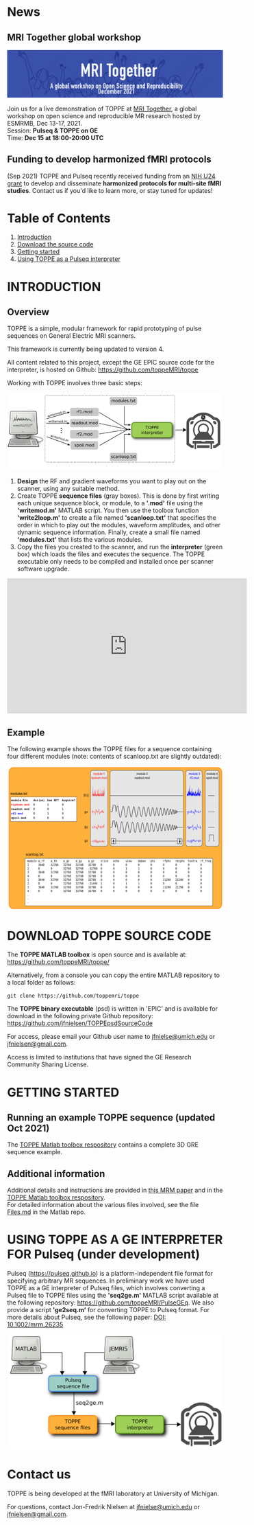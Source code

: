 # News

## MRI Together global workshop

![MRI Together](/figs/mri_together_esmrmb_banner.png)

Join us for a live demonstration of TOPPE at 
[MRI Together](https://mritogether.github.io/),
a global workshop on open science and reproducible MR research hosted by ESMRMB, 
Dec 13-17, 2021.  
Session: **Pulseq & TOPPE on GE**  
Time: **Dec 15 at 18:00-20:00 UTC**


## Funding to develop harmonized fMRI protocols

(Sep 2021) TOPPE and Pulseq recently received funding from an 
[NIH U24 grant](https://reporter.nih.gov/search/Kwg7fwR620KvAQYWZNqzKg/project-details/10306940)
to develop
and disseminate **harmonized protocols for multi-site fMRI studies**.
Contact us if you'd like to learn more, or stay tuned for updates!



# Table of Contents
1. [Introduction](#introduction)
2. [Download the source code](#getsource)
3. [Getting started](#gettingstarted)
4. [Using TOPPE as a Pulseq interpreter](#pulseq)


# INTRODUCTION <a name="introduction"></a>

## Overview 

TOPPE is a simple, modular framework for rapid prototyping of pulse sequences on General Electric MRI scanners.

This framework is currently being updated to version 4.

All content related to this project, except the GE EPIC source code for the interpreter, is hosted on Github: <https://github.com/toppeMRI/toppe>

Working with TOPPE involves three basic steps:

![TOPPE workflow](/figs/workflow.png)

1. **Design** the RF and gradient waveforms you want to play out on the scanner, using any suitable method.
1. Create TOPPE **sequence files** (gray boxes). This is done by first writing each unique sequence block, or module, to a **'.mod'** file using the **'writemod.m'** MATLAB script. 
You then use the toolbox function **'write2loop.m'** to create a file named **'scanloop.txt'** that specifies the order in which to play out the modules, waveform amplitudes, and other dynamic sequence information. 
Finally, create a small file named **'modules.txt'** that lists the various modules.
1. Copy the files you created to the scanner, and run the **interpreter** (green box) which loads the files and executes the sequence.
The TOPPE executable only needs to be compiled and installed once per scanner software upgrade.

<iframe width="560" height="315" src="https://www.youtube.com/embed/S817b0Yfe3I?rel=0" frameborder="0" allow="autoplay; encrypted-media" allowfullscreen></iframe>

## Example 

The following example shows the TOPPE files for a sequence containing four different modules 
(note: contents of scanloop.txt are slightly outdated):

![TOPPE files](/figs/files.png)



# DOWNLOAD TOPPE SOURCE CODE <a name="getsource"></a>

The **TOPPE MATLAB toolbox** is open source and is available at:  
<https://github.com/toppeMRI/toppe/>

Alternatively, from a console you can copy the entire MATLAB repository to a local folder as follows:

```
git clone https://github.com/toppemri/toppe
```


The **TOPPE binary executable** (psd) is written in 'EPIC' and is available for download in the following private Github repository:  
<https://github.com/jfnielsen/TOPPEpsdSourceCode>

For access, please email your Github user name to <jfnielse@umich.edu> or <jfnielsen@gmail.com>.

Access is limited to institutions that have signed the GE Research Community Sharing License.



# GETTING STARTED <a name="gettingstarted"></a>


## Running an example TOPPE sequence (updated Oct 2021)

The [TOPPE Matlab toolbox respository](https://github.com/toppeMRI/toppe/)
contains a complete 3D GRE sequence example.  

<!-- The [examples/ISMRM2019_SoftwareDemo](https://github.com/toppeMRI/toppe/tree/master/examples/ISMRM2019_SoftwareDemo) folder contains two complete examples to get you started: 2D GRE and 2D EPI. See the README.md file in that folder for usage.

These sequences will be/was demonstrated at ISMRM in Montreal on Sun May 12 during the educational session titled 'Open-Source Software Tools for MR Pulse Design, Simulation & Reconstruction'. The specific demonstration is titled 'Live Cross-Vendor Sequence Programming with Pulseq'.
-->


## Additional information

Additional details and instructions are provided in 
[this MRM paper](http://onlinelibrary.wiley.com/doi/10.1002/mrm.26990/full)
and in the 
[TOPPE Matlab toolbox respository](https://github.com/toppeMRI/toppe/).  
For detailed information about the various files involved,
see the file [Files.md](https://github.com/toppeMRI/toppe/) in the Matlab repo.

<dl>
<!-- This is a comment -->
</dl>



<!--
## Discussion forum

<https://groups.google.com/forum/#!forum/mr-pulse-sequence-prototyping-with-toppe>
-->

<!--
<https://github.com/toppeMRI/toppemri.github.io/wiki>

<https://github.com/orgs/toppeMRI/teams/discussion-forum>

The discussion forum is set up as a Github 'team'. To become a member of the discussion forum team, email your Github user name to Jon-Fredrik Nielsen at <jfnielse@umich.edu> or <jfnielsen@gmail.com>.
-->


# USING TOPPE AS A GE INTERPRETER FOR Pulseq (under development) <a name="pulseq"></a>

Pulseq (<https://pulseq.github.io>) is a platform-independent file format for specifying arbitrary MR sequences.
In preliminary work we have used TOPPE as a GE interpreter of Pulseq files, 
which involves converting a Pulseq file to TOPPE files using the **'seq2ge.m'** MATLAB script 
available at the following repository: <https://github.com/toppeMRI/PulseGEq>.
We also provide a script **'ge2seq.m'** for converting TOPPE to Pulseq format.
For more details about Pulseq, see the following paper: 
[DOI: 10.1002/mrm.26235](http://onlinelibrary.wiley.com/doi/10.1002/mrm.26235/abstract)

![TOPPE files](/figs/pulseq.png)



# Contact us

TOPPE is being developed at the fMRI laboratory at University of Michigan.

For questions, contact Jon-Fredrik Nielsen at <jfnielse@umich.edu> or <jfnielsen@gmail.com>.
